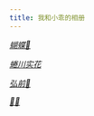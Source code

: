 ```yaml
---
title: 我和小乖的相册
---
```


_[蝴蝶🦋](/album/butterfly.html)_

_[蜷川实花](/album/ninamika.html)_

_[弘前🍎](/album/hirosaki.html)_

_[🌸🌸](/album/sakura.html)_

